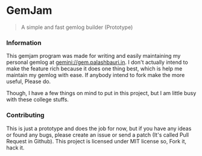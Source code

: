 # GemJam 
> A simple and fast gemlog builder (Prototype)

### Information
This gemjam program was made for writing and easily maintaining my personal gemlog at <gemini://gem.palashbauri.in>. I don't actually intend to make the feature rich because it does one thing best, which is help me maintain my gemlog with ease. If anybody intend to fork make the more useful, Please do.

Though, I have a few things on mind to put in this project, but I am little busy with these college stuffs.


### Contributing
This is just a prototype and does the job for now, but if you have any ideas or found any bugs, please create an issue or send a patch (It's called Pull Request in Github). 
This project is licensed under MIT license so, Fork it, hack it.
